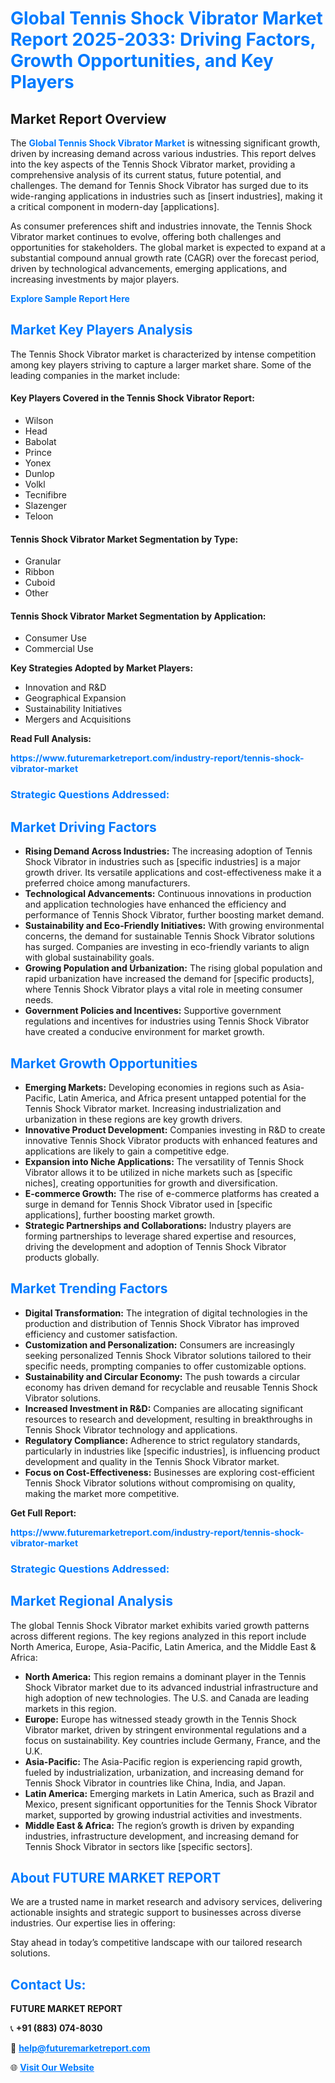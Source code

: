 <h1 style="color: #007BFF;">Global Tennis Shock Vibrator Market Report 2025-2033: Driving Factors, Growth Opportunities, and Key Players</h1>

<section id="overview">
<h2>Market Report Overview</h2>
<p>The <a href="https://www.futuremarketreport.com/industry-report/tennis-shock-vibrator-market" style="color: #007BFF; text-decoration: none;"><strong>Global Tennis Shock Vibrator Market</strong></a> is witnessing significant growth, driven by increasing demand across various industries. This report delves into the key aspects of the Tennis Shock Vibrator market, providing a comprehensive analysis of its current status, future potential, and challenges. The demand for Tennis Shock Vibrator has surged due to its wide-ranging applications in industries such as [insert industries], making it a critical component in modern-day [applications].</p>
<p>As consumer preferences shift and industries innovate, the Tennis Shock Vibrator market continues to evolve, offering both challenges and opportunities for stakeholders. The global market is expected to expand at a substantial compound annual growth rate (CAGR) over the forecast period, driven by technological advancements, emerging applications, and increasing investments by major players.</p>
</section>

<section id="overview">
<p><a href="https://www.futuremarketreport.com/request-sample/reportId=56322" style="color: #007BFF; text-decoration: none;"><strong>Explore Sample Report Here</strong></a></p>
</section>

<section id="key-players">
<h2 style="color: #007BFF;">Market Key Players Analysis</h2>
<p>The Tennis Shock Vibrator market is characterized by intense competition among key players striving to capture a larger market share. Some of the leading companies in the market include:</p>
<h4>Key Players Covered in the Tennis Shock Vibrator Report:</h4>
<ul><li>Wilson</li><li>Head</li><li>Babolat</li><li>Prince</li><li>Yonex</li><li>Dunlop</li><li>Volkl</li><li>Tecnifibre</li><li>Slazenger</li><li>Teloon</li></ul>
<h4>Tennis Shock Vibrator Market Segmentation by Type:</h4>
<ul><li>Granular</li><li>Ribbon</li><li>Cuboid</li><li>Other</li></ul>

<h4>Tennis Shock Vibrator Market Segmentation by Application:</h4>
<ul><li>Consumer Use</li><li>Commercial Use</li></ul>
<p><strong>Key Strategies Adopted by Market Players:</strong></p>
<ul>
<li>Innovation and R&D</li>
<li>Geographical Expansion</li>
<li>Sustainability Initiatives</li>
<li>Mergers and Acquisitions</li>
</ul>
</section>

<section>
<p><strong>Read Full Analysis: </strong></p><a href="https://www.futuremarketreport.com/industry-report/tennis-shock-vibrator-market" style="color: #007BFF; text-decoration: none;"><strong>https://www.futuremarketreport.com/industry-report/tennis-shock-vibrator-market</strong></a>
<h3 style="color: #007BFF;">Strategic Questions Addressed:</h3>
</section>

<section id="driving-factors">
<h2 style="color: #007BFF;">Market Driving Factors</h2>
<ul>
<li><strong>Rising Demand Across Industries:</strong> The increasing adoption of Tennis Shock Vibrator in industries such as [specific industries] is a major growth driver. Its versatile applications and cost-effectiveness make it a preferred choice among manufacturers.</li>
<li><strong>Technological Advancements:</strong> Continuous innovations in production and application technologies have enhanced the efficiency and performance of Tennis Shock Vibrator, further boosting market demand.</li>
<li><strong>Sustainability and Eco-Friendly Initiatives:</strong> With growing environmental concerns, the demand for sustainable Tennis Shock Vibrator solutions has surged. Companies are investing in eco-friendly variants to align with global sustainability goals.</li>
<li><strong>Growing Population and Urbanization:</strong> The rising global population and rapid urbanization have increased the demand for [specific products], where Tennis Shock Vibrator plays a vital role in meeting consumer needs.</li>
<li><strong>Government Policies and Incentives:</strong> Supportive government regulations and incentives for industries using Tennis Shock Vibrator have created a conducive environment for market growth.</li>
</ul>
</section>

<section id="growth-opportunities">
<h2 style="color: #007BFF;">Market Growth Opportunities</h2>
<ul>
<li><strong>Emerging Markets:</strong> Developing economies in regions such as Asia-Pacific, Latin America, and Africa present untapped potential for the Tennis Shock Vibrator market. Increasing industrialization and urbanization in these regions are key growth drivers.</li>
<li><strong>Innovative Product Development:</strong> Companies investing in R&D to create innovative Tennis Shock Vibrator products with enhanced features and applications are likely to gain a competitive edge.</li>
<li><strong>Expansion into Niche Applications:</strong> The versatility of Tennis Shock Vibrator allows it to be utilized in niche markets such as [specific niches], creating opportunities for growth and diversification.</li>
<li><strong>E-commerce Growth:</strong> The rise of e-commerce platforms has created a surge in demand for Tennis Shock Vibrator used in [specific applications], further boosting market growth.</li>
<li><strong>Strategic Partnerships and Collaborations:</strong> Industry players are forming partnerships to leverage shared expertise and resources, driving the development and adoption of Tennis Shock Vibrator products globally.</li>
</ul>
</section>

<section id="trending-factors">
<h2 style="color: #007BFF;">Market Trending Factors</h2>
<ul>
<li><strong>Digital Transformation:</strong> The integration of digital technologies in the production and distribution of Tennis Shock Vibrator has improved efficiency and customer satisfaction.</li>
<li><strong>Customization and Personalization:</strong> Consumers are increasingly seeking personalized Tennis Shock Vibrator solutions tailored to their specific needs, prompting companies to offer customizable options.</li>
<li><strong>Sustainability and Circular Economy:</strong> The push towards a circular economy has driven demand for recyclable and reusable Tennis Shock Vibrator solutions.</li>
<li><strong>Increased Investment in R&D:</strong> Companies are allocating significant resources to research and development, resulting in breakthroughs in Tennis Shock Vibrator technology and applications.</li>
<li><strong>Regulatory Compliance:</strong> Adherence to strict regulatory standards, particularly in industries like [specific industries], is influencing product development and quality in the Tennis Shock Vibrator market.</li>
<li><strong>Focus on Cost-Effectiveness:</strong> Businesses are exploring cost-efficient Tennis Shock Vibrator solutions without compromising on quality, making the market more competitive.</li>
</ul>
</section>

<section>
<p><strong>Get Full Report: </strong></p><a href="https://www.futuremarketreport.com/industry-report/tennis-shock-vibrator-market" style="color: #007BFF; text-decoration: none;"><strong>https://www.futuremarketreport.com/industry-report/tennis-shock-vibrator-market</strong></a>
<h3 style="color: #007BFF;">Strategic Questions Addressed:</h3>
</section>


<section id="regional-analysis">
<h2 style="color: #007BFF;">Market Regional Analysis</h2>
<p>The global Tennis Shock Vibrator market exhibits varied growth patterns across different regions. The key regions analyzed in this report include North America, Europe, Asia-Pacific, Latin America, and the Middle East & Africa:</p>
<ul>
<li><strong>North America:</strong> This region remains a dominant player in the Tennis Shock Vibrator market due to its advanced industrial infrastructure and high adoption of new technologies. The U.S. and Canada are leading markets in this region.</li>
<li><strong>Europe:</strong> Europe has witnessed steady growth in the Tennis Shock Vibrator market, driven by stringent environmental regulations and a focus on sustainability. Key countries include Germany, France, and the U.K.</li>
<li><strong>Asia-Pacific:</strong> The Asia-Pacific region is experiencing rapid growth, fueled by industrialization, urbanization, and increasing demand for Tennis Shock Vibrator in countries like China, India, and Japan.</li>
<li><strong>Latin America:</strong> Emerging markets in Latin America, such as Brazil and Mexico, present significant opportunities for the Tennis Shock Vibrator market, supported by growing industrial activities and investments.</li>
<li><strong>Middle East & Africa:</strong> The region’s growth is driven by expanding industries, infrastructure development, and increasing demand for Tennis Shock Vibrator in sectors like [specific sectors].</li>
</ul>
</section>

<footer>
<h2 style="color: #007BFF;">About FUTURE MARKET REPORT</h2>
<p>We are a trusted name in market research and advisory services, delivering actionable insights and strategic support to businesses across diverse industries. Our expertise lies in offering:</p>

<p>Stay ahead in today’s competitive landscape with our tailored research solutions.</p>

<h2 style="color: #007BFF;">Contact Us:</h2>
<p><strong>FUTURE MARKET REPORT</strong></p>
<p>📞 <strong>+91 (883) 074-8030</strong></p>
<p>📧 <strong><a href="mailto:help@futuremarketreport.com" style="color: #007BFF;">help@futuremarketreport.com</a></strong></p>
<p>🌐 <strong><a href="https://www.futuremarketreport.com/" style="color: #007BFF;">Visit Our Website</a></strong></p>
</footer>